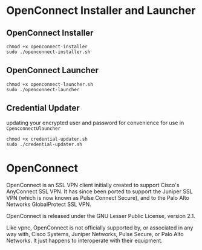 # OpenConnect Installer and Launcher

## OpenConnect Installer
```
chmod +x openconnect-installer
sudo ./openconnect-installer.sh
```

## OpenConnect Launcher
```
chmod +x openconnect-launcher.sh
sudo ./openconnect-launcher
```

## Credential Updater
updating your encrypted user and password for convenience for use in `CpenconnectUlauncher`
```
chmod +x credential-updater.sh
sudo ./credential-updater.sh
```

# OpenConnect

OpenConnect is an SSL VPN client initially created to support Cisco's AnyConnect SSL VPN. It has since been ported to support the Juniper SSL VPN (which is now known as Pulse Connect Secure), and to the Palo Alto Networks GlobalProtect SSL VPN.

OpenConnect is released under the GNU Lesser Public License, version 2.1.

Like vpnc, OpenConnect is not officially supported by, or associated in any way with, Cisco Systems, Juniper Networks, Pulse Secure, or Palo Alto Networks. It just happens to interoperate with their equipment.
